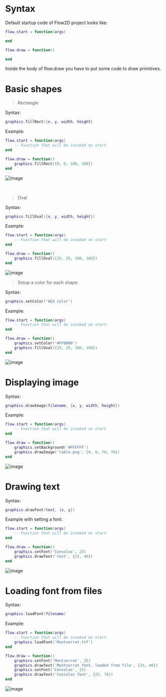 # Syntax
Default startup code of Flow2D project looks like:
```lua
flow.start = function(args)

end

flow.draw = function()

end
```
Inside the body of <bold>flow.draw</bold> you have to put some code to draw primitives.
# Basic shapes
> Rectangle

Syntax:
```lua
graphics.fillRect({x, y, width, height}
```

Example:
```lua
flow.start = function(args)
    -- Function that will be invoked on start
end

flow.draw = function()
    graphics.fillRect({0, 0, 100, 100})
end
```
![image](https://github.com/Monsler/Flow2D/assets/105060825/6218d852-f95f-4604-8a1a-eca543790c75)


<br>

> Oval

Syntax:
```lua
graphics.fillOval({x, y, width, height})
```

Example:
```lua
flow.start = function(args)
    -- Function that will be invoked on start
end

flow.draw = function()
    graphics.fillOval({25, 25, 100, 100})
end
```
![image](https://github.com/Monsler/Flow2D/assets/105060825/5769d870-cf09-4c26-a692-d5b3bac171e3)

> Setup a color for each shape

Syntax:
```lua
graphics.setColor('HEX color')
```
Example:
```lua
flow.start = function(args)
    -- Function that will be invoked on start
end

flow.draw = function()
    graphics.setColor('#FF0000')
    graphics.fillOval({25, 25, 100, 100})
end
```
![image](https://github.com/Monsler/Flow2D/assets/105060825/895e62d8-a649-46b8-8417-ba44ba1a00f1)

# Displaying image
Syntax:
```lua
graphics.drawImage(filename, {x, y, width, height})
```

Example:
```lua
flow.start = function(args)
    -- Function that will be invoked on start
end

flow.draw = function()
    graphics.setBackground('#FFFFFF')
    graphics.drawImage('table.png', {0, 0, 70, 70})
end
```
![image](https://github.com/Monsler/Flow2D/assets/105060825/2918d7a9-fdfe-4fd9-b59f-a5c90df30b0b)

# Drawing text
Syntax:
```lua
graphics.drawText(text, {x, y})
```

Example with setting a font:
```lua
flow.start = function(args)
    -- Function that will be invoked on start
end

flow.draw = function()
    graphics.setFont('Consolas', 25)
    graphics.drawText('test', {25, 40})
end
```
![image](https://github.com/Monsler/Flow2D/assets/105060825/3b8bc426-5417-4e3c-9f0a-191d453ed6d9)

# Loading font from files
Syntax:
```lua
graphics.loadFont(filename)
```

Example:
```lua
flow.start = function(args)
    -- Function that will be invoked on start
    graphics.loadFont('Montserrat.ttf')
end

flow.draw = function()
    graphics.setFont('Montserrat', 25)
    graphics.drawText('Montserrat font, loaded from file', {25, 40})
    graphics.setFont('Consolas', 25)
    graphics.drawText('Consolas font', {25, 70})
end
```
![image](https://github.com/Monsler/Flow2D/assets/105060825/7668fb27-e7ba-4975-935f-41491ed9933d)


